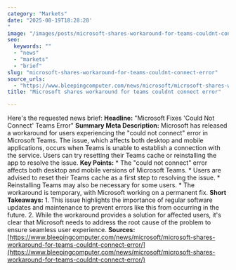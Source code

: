 ```yaml
---
category: "Markets"
date: "2025-08-19T18:28:28'"
image: "/images/posts/microsoft-shares-workaround-for-teams-couldnt-connect-error.jpg"
seo:
  keywords: ""
  - "news"
  - "markets"
  - "brief"
slug: "microsoft-shares-workaround-for-teams-couldnt-connect-error"
source_urls:
  - "https://www.bleepingcomputer.com/news/microsoft/microsoft-shares-workaround-for-teams-couldnt-connect-error/"
title: "Microsoft shares workaround for teams couldnt connect error"

---
```


Here's the requested news brief:  **Headline:** "Microsoft Fixes 'Could Not Connect' Teams Error"  **Summary Meta Description:** Microsoft has released a workaround for users experiencing the "could not connect" error in Microsoft Teams. The issue, which affects both desktop and mobile applications, occurs when Teams is unable to establish a connection with the service. Users can try resetting their Teams cache or reinstalling the app to resolve the issue.  **Key Points:**  * The "could not connect" error affects both desktop and mobile versions of Microsoft Teams. * Users are advised to reset their Teams cache as a first step to resolving the issue. * Reinstalling Teams may also be necessary for some users. * The workaround is temporary, with Microsoft working on a permanent fix.  **Short Takeaways:**  1. This issue highlights the importance of regular software updates and maintenance to prevent errors like this from occurring in the future. 2. While the workaround provides a solution for affected users, it's clear that Microsoft needs to address the root cause of the problem to ensure seamless user experience.  **Sources:** [https://www.bleepingcomputer.com/news/microsoft/microsoft-shares-workaround-for-teams-couldnt-connect-error/](https://www.bleepingcomputer.com/news/microsoft/microsoft-shares-workaround-for-teams-couldnt-connect-error/)